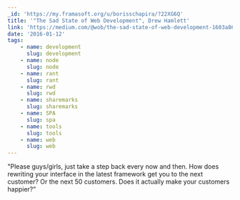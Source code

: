 ```yaml
---
_id: 'https://my.framasoft.org/u/borisschapira/?22XG6Q'
title: '"The Sad State of Web Development", Drew Hamlett'
link: 'https://medium.com/@wob/the-sad-state-of-web-development-1603a861d29f'
date: '2016-01-12'
tags:
    - name: development
      slug: development
    - name: node
      slug: node
    - name: rant
      slug: rant
    - name: rwd
      slug: rwd
    - name: sharemarks
      slug: sharemarks
    - name: SPA
      slug: spa
    - name: tools
      slug: tools
    - name: web
      slug: web
---
```


<div class="markdown"><p>&quot;Please guys/girls, just take a step back every now and then. How does rewriting your interface in the latest framework get you to the next customer? Or the next 50 customers. Does it actually make your customers happier?&quot;
</p></div>
